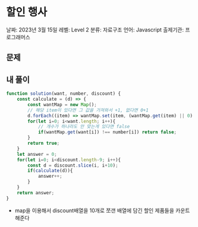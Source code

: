 # 할인 행사

날짜: 2023년 3월 15일
레벨: Level 2
분류: 자료구조
언어: Javascript
출제기관: 프로그래머스

## 문제

[](https://school.programmers.co.kr/learn/courses/30/lessons/131127)

## 내 풀이

```jsx
function solution(want, number, discount) {
    const calculate = (d) => {
        const wantMap = new Map();
        // 해당 item이 있다면 그 값을 가져와서 +1, 없다면 0+1
        d.forEach((item) => wantMap.set(item, (wantMap.get(item) || 0) + 1));
        for(let i=0; i<want.length; i++){
            // 개수가 하나라도 안 맞는게 있다면 false
            if(wantMap.get(want[i]) !== number[i]) return false;
        }
        return true;
    }
    let answer = 0;
    for(let i=0; i<discount.length-9; i++){
        const d = discount.slice(i, i+10);
        if(calculate(d)){
            answer++;
        }
    }
    return answer;
}
```

- map을 이용해서 discount배열을 10개로 쪼갠 배열에 담긴 할인 제품들을 카운트 해준다